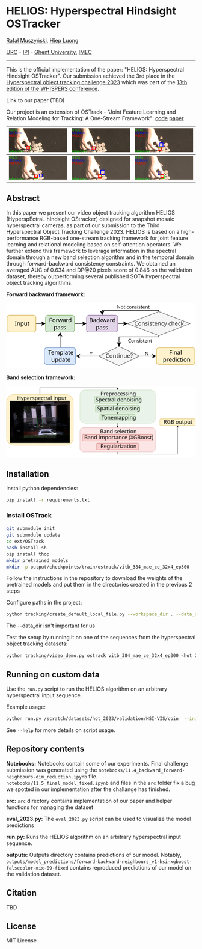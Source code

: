 # HELIOS: Hyperspectral Hindsight OSTracker

[Rafał Muszyński](https://orcid.org/0000-0002-1676-8458), [Hiep Luong](https://telin.ugent.be/~hluong/)

[URC](https://urc.ugent.be/) - [IPI](https://ipi.ugent.be/) - [Ghent University](https://www.ugent.be/en), [IMEC](https://www.imec.be/nl)

---

This is the official implementation of the paper: "HELIOS: Hyperspectral Hindsight OSTracker". Our submission achieved the 3rd place in the [Hyperspectral object tracking challenge 2023](https://www.hsitracking.com) which was part of the [13th edition of the WHISPERS conference](https://www.ieee-whispers.com/).

Link to our paper (TBD)

Our project is an extension of OSTrack - "Joint Feature Learning and Relation Modeling for Tracking: A One-Stream Framework": [code](https://github.com/botaoye/OSTrack) [paper](https://arxiv.org/abs/2203.11991) 

|   ![](imgs/coin/0095.png) | ![](imgs/coin/0105.png)   |  ![](imgs/coin/0115.png) |
|-|-|-|
| ![](imgs/coin/0125.png)   | ![](imgs/coin/0135.png)| ![](imgs/coin/0145.png) |


## Abstract

In this paper we present our video object tracking algorithm HELIOS (HyperspEctraL hIndsight OStracker) designed for snapshot mosaic hyperspectral cameras,
as part of our submission to the Third Hyperspectral Object Tracking Challenge 2023.
HELIOS is based on a high-performance RGB-based one-stream tracking framework for joint feature learning and relational modeling
based on self-attention operators. We further extend this framework to leverage information in the spectral domain through a new band selection algorithm
and in the temporal domain through forward-backward consistency constraints. We obtained an averaged AUC of 0.634 and DP@20 pixels score of 0.846 on the validation dataset,
thereby outperforming several published SOTA hyperspectral object tracking algorithms.

**Forward backward framework:**
<p align="center">
  <img src="imgs/forward_backward.svg"/>
</p>

**Band selection framework:**
<p align="center">
  <img src="imgs/band_selection.svg"/>
</p>
  
## Installation

Install python dependencies:
```bash
pip install -r requirements.txt
```

### Install OSTrack
```bash
git submodule init
git submodule update
cd ext/OSTrack 
bash install.sh
pip install thop
mkdir pretrained_models
mkdir -p output/checkpoints/train/ostrack/vitb_384_mae_ce_32x4_ep300
```

Follow the instructions in the repository to download the weights of the pretrained models and put them in the directories created in the previous 2 steps

Configure paths in the project:
```bash
python tracking/create_default_local_file.py --workspace_dir . --data_dir ./data --save_dir ./output
```

The --data_dir isn't important for us

Test the setup by running it on one of the sequences from the hyperspectral object tracking datasets:
```bash
python tracking/video_demo.py ostrack vitb_384_mae_ce_32x4_ep300 <hot 2023 path>/training/HSI-VIS-FalseColor/automobile5 --optional_box 15 174 10 10 --save_results
```

## Running on custom data
Use the `run.py` script to run the HELIOS algorithm on an arbitrary hyperspectral input sequence.

Example usage:
```bash
python run.py /scratch/datasets/hot_2023/validation/HSI-VIS/coin  --init_bbox 96 83 16 16 --camera_type HSI-VIS --scene_name coin
```
See `--help` for more details on script usage.

## Repository contents

**Notebooks:** 
Notebooks contain some of our experiments. Final challenge submission was generated using the `notebooks/11.4_backward_forward-neighbours-dim_reduction.ipynb` file. `notebooks/11.5_final_model_fixed.ipynb` and files in the `src` folder fix a bug we spotted in our implementation after the challange has finished.  

**src:**
`src` directory contains implementation of our paper and helper functions for managing the dataset

**eval_2023.py:**
The `eval_2023.py` script can be used to visualize the model predictions

**run.py:**
Runs the HELIOS algorithm on an arbitrary hyperspectral input sequence.

**outputs:**
Outputs directory contains predictions of our model. Notably, `outputs/model_predictions/forward-backward-neighbours_v1-hsi-xgboost-falsecolor-mix-09-fixed` contains reproduced predictions of our model on the validation dataset.

## Citation

TBD

## License

MIT License

